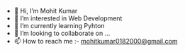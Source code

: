 - 👋 Hi, I’m Mohit Kumar
- 👀 I’m interested in Web Development
- 🌱 I’m currently learning Pyhton
- 💞️ I’m looking to collaborate on ...
- 📫 How to reach me :- mohitkumar0182000@gmail.com

<!---
mohitkumar008/mohitkumar008 is a ✨ special ✨ repository because its `README.md` (this file) appears on your GitHub profile.
You can click the Preview link to take a look at your changes.
--->
